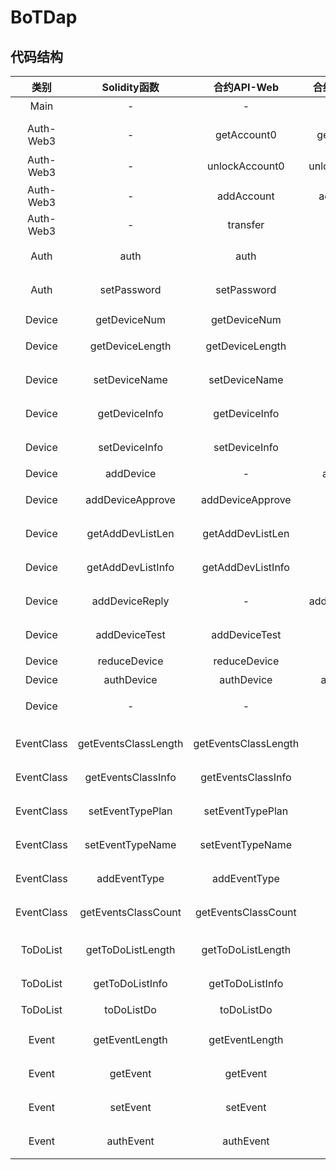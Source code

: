 # BoTDap

## 代码结构

|    类别    |     Solidity函数     |     合约API-Web      |  合约API-Node  |   JS-API-Web    |   JS-API-Node   |         简介         |
| :--------: | :------------------: | :------------------: | :------------: | :-------------: | :-------------: | :------------------: |
|    Main    |          -           |          -           |       -        |        -        |  web3Operation  |       控制中枢       |
|            |                      |                      |                |                 |                 |                      |
| Auth-Web3  |          -           |     getAccount0      |  getAccount0   |        -        |        -        |   获取accounts[0]    |
| Auth-Web3  |          -           |    unlockAccount0    | unlockAccount0 |        -        |        -        |   解锁accounts[0]    |
| Auth-Web3  |          -           |      addAccount      |   addAccount   |        -        |        -        |       添加账户       |
| Auth-Web3  |          -           |       transfer       |       -        |        -        |        -        |         转账         |
|    Auth    |         auth         |         auth         |       -        |     doLogin     |        -        |   控制面板身份验证   |
|    Auth    |     setPassword      |     setPassword      |       -        |  doSetPassword  |        -        |   控制面板重设密码   |
|            |                      |                      |                |                 |                 |                      |
|   Device   |     getDeviceNum     |     getDeviceNum     |       -        |        -        |        -        |       设备数量       |
|   Device   |   getDeviceLength    |   getDeviceLength    |       -        |        -        |        -        |     设备列表长度     |
|   Device   |    setDeviceName     |    setDeviceName     |       -        |        -        |        -        |     设置设备名称     |
|   Device   |    getDeviceInfo     |    getDeviceInfo     |       -        |        -        |        -        |     获取设备信息     |
|   Device   |    setDeviceInfo     |    setDeviceInfo     |       -        |  doEditDevice   |        -        |     设置设备信息     |
|   Device   |      addDevice       |          -           |   addDevice    |        -        |   doAddDevice   |       添加设备       |
|   Device   |   addDeviceApprove   |   addDeviceApprove   |       -        |        -        |        -        |     添加设备批准     |
|   Device   |   getAddDevListLen   |   getAddDevListLen   |       -        |                 |        -        |   获取设备申请表长   |
|   Device   |  getAddDevListInfo   |  getAddDevListInfo   |       -        |                 |        -        |   获取设备申请信息   |
|   Device   |    addDeviceReply    |          -           | addDeviceReply |        -        | listenAddDevice |   添加设备批准回复   |
|   Device   |    addDeviceTest     |    addDeviceTest     |       -        | doAddDeviceTest |                 |     添加测试设备     |
|   Device   |     reduceDevice     |     reduceDevice     |                | doDeleteDevice  |                 |       删除设备       |
|   Device   |      authDevice      |      authDevice      |   authDevice   |        -        |                 |       设备认证       |
|   Device   |          -           |          -           |       -        | listenAddDevice |        -        | 监听添加设备相关事件 |
|            |                      |                      |                |                 |                 |                      |
| EventClass | getEventsClassLength | getEventsClassLength |                |                 |                 | 获取敏感事件类型个数 |
| EventClass |  getEventsClassInfo  |  getEventsClassInfo  |                |                 |                 |   获取敏感事件信息   |
| EventClass |   setEventTypePlan   |   setEventTypePlan   |                |                 |                 | 修改敏感事件应对方案 |
| EventClass |   setEventTypeName   |   setEventTypeName   |                |                 |                 | 修改敏感事件应对名称 |
| EventClass |     addEventType     |     addEventType     |                |                 |                 |     添加事件类型     |
| EventClass | getEventsClassCount  | getEventsClassCount  |                |                 |                 | 获取敏感事件类别计数 |
|            |                      |                      |                |                 |                 |                      |
|  ToDoList  |  getToDoListLength   |  getToDoListLength   |                |                 |                 |   获取待办清单长度   |
|  ToDoList  |   getToDoListInfo    |   getToDoListInfo    |                |                 |                 |   获取待办清单信息   |
|  ToDoList  |      toDoListDo      |      toDoListDo      |       -        |                 |                 |      同意/拒绝       |
|            |                      |                      |                |                 |                 |                      |
|   Event    |    getEventLength    |    getEventLength    |                |                 |                 |   获取敏感事件长度   |
|   Event    |       getEvent       |       getEvent       |                |                 |                 |     获取事件信息     |
|   Event    |       setEvent       |       setEvent       |                |                 |                 |  清单信息同意/拒绝   |
|   Event    |      authEvent       |      authEvent       |                |                 |                 |    事件Id合法认证    |

